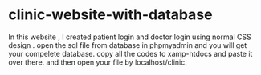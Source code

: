 # clinic-website-with-database
In this website , I created patient  login and doctor login using normal CSS design .
open the sql file from database in phpmyadmin and you will get your compelete database.
copy all the codes to xamp-htdocs and paste it over there.
and then open your file by localhost/clinic.
